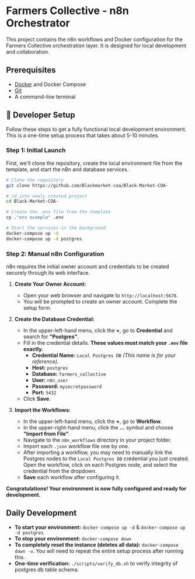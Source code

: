 # Farmers Collective - n8n Orchestrator

This project contains the n8n workflows and Docker configuration for the Farmers Collective orchestration layer. It is designed for local development and collaboration.

## Prerequisites

* [Docker](https://www.docker.com/products/docker-desktop/) and Docker Compose
* [Git](https://git-scm.com/)
* A command-line terminal

## 🚀 Developer Setup

Follow these steps to get a fully functional local development environment. This is a one-time setup process that takes about 5-10 minutes.

### Step 1: Initial Launch

First, we'll clone the repository, create the local environment file from the template, and start the n8n and database services.
```bash
# Clone the repository
git clone https://github.com/Blackmarket-coa/Black-Market-COA-
```
```bash
# cd into newly created project
cd Black-Market-COA-
```
```bash
# Create the .env file from the template
cp ."env example" .env
```
```bash
# Start the services in the background
docker-compose up -d
docker-compose up -d postgres
```
### Step 2: Manual n8n Configuration

n8n requires the initial owner account and credentials to be created securely through its web interface.

1.  **Create Your Owner Account:**
    * Open your web browser and navigate to `http://localhost:5678`.
    * You will be prompted to create an owner account. Complete the setup form.

2.  **Create the Database Credential:**
    * In the upper-left-hand menu, click the **+**, go to **Credential** and search for **"Postgres"**.
    * Fill in the credential details. **These values must match your `.env` file exactly.**
        * **Credential Name:** `Local Postgres DB` *(This name is for your reference).*
        * **Host:** `postgres`
        * **Database:** `farmers_collective`
        * **User:** `n8n_user`
        * **Password:** `mysecretpassword`
        * **Port:** `5432`
    * Click **Save**.

3.  **Import the Workflows:**
    * In the upper-left-hand menu, click the **+**, go to **Workflow**.
    * In the upper-right-hand menu, click the **...** symbol and choose **"Import from File"**.
    * Navigate to the `n8n_workflows` directory in your project folder.
    * Import each `.json` workflow file one by one.
    * After importing a workflow, you may need to manually link the Postgres nodes to the `Local Postgres DB` credential you just created. Open the workflow, click on each Postgres node, and select the credential from the dropdown.
    * **Save** each workflow after configuring it.

**Congratulations! Your environment is now fully configured and ready for development.**

## Daily Development

* **To start your environment:** `docker-compose up -d` & `docker-compose up -d postgres`
* **To stop your environment:** `docker-compose down`
* **To completely reset the instance (deletes all data):** `docker-compose down -v`. You will need to repeat the entire setup process after running this.
* **One-time verification:** `./scripts/verify_db.sh` to verify integrity of postgres db table schema.
